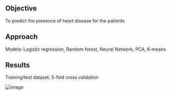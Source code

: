 ## Objective
To predict the presence of heart disease for the patients

## Approach
Models: Logistic regression, Random forest, Neural Network, PCA, K-means

## Results
Training/test dataset: 5-fold cross validation

![image](https://user-images.githubusercontent.com/100197692/167095678-5df7af7c-5302-4ace-a1ee-de01ca1911e6.png)
